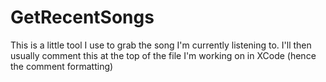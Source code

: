 # GetRecentSongs

This is a little tool I use to grab the song I'm currently listening to. I'll then usually comment this at the top of the file I'm working on in XCode (hence the comment formatting)


